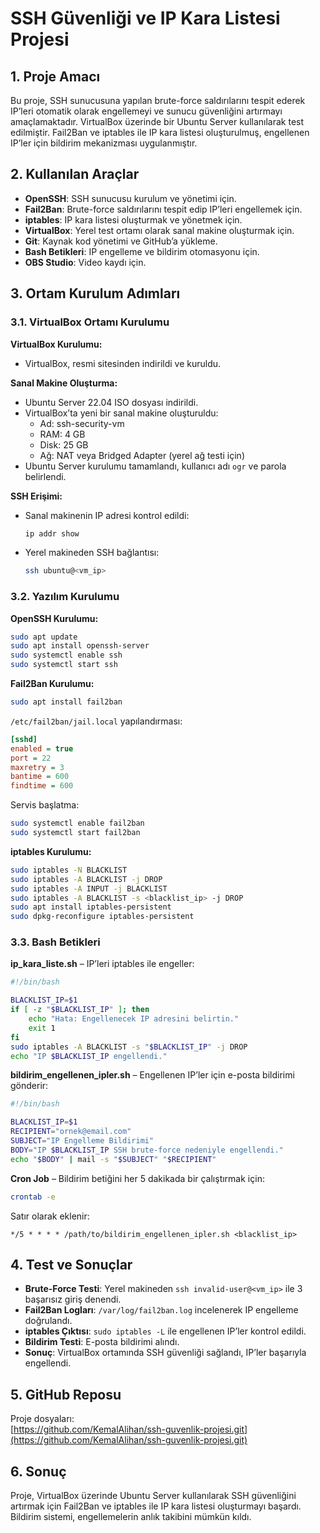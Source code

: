 # SSH Güvenliği ve IP Kara Listesi Projesi

## 1. Proje Amacı
Bu proje, SSH sunucusuna yapılan brute-force saldırılarını tespit ederek IP’leri otomatik olarak engellemeyi ve sunucu güvenliğini artırmayı amaçlamaktadır. VirtualBox üzerinde bir Ubuntu Server kullanılarak test edilmiştir. Fail2Ban ve iptables ile IP kara listesi oluşturulmuş, engellenen IP’ler için bildirim mekanizması uygulanmıştır.

## 2. Kullanılan Araçlar
- **OpenSSH**: SSH sunucusu kurulum ve yönetimi için.
- **Fail2Ban**: Brute-force saldırılarını tespit edip IP’leri engellemek için.
- **iptables**: IP kara listesi oluşturmak ve yönetmek için.
- **VirtualBox**: Yerel test ortamı olarak sanal makine oluşturmak için.
- **Git**: Kaynak kod yönetimi ve GitHub’a yükleme.
- **Bash Betikleri**: IP engelleme ve bildirim otomasyonu için.
- **OBS Studio**: Video kaydı için.

## 3. Ortam Kurulum Adımları

### 3.1. VirtualBox Ortamı Kurulumu

**VirtualBox Kurulumu:**
- VirtualBox, resmi sitesinden indirildi ve kuruldu.

**Sanal Makine Oluşturma:**
- Ubuntu Server 22.04 ISO dosyası indirildi.
- VirtualBox’ta yeni bir sanal makine oluşturuldu:
  - Ad: ssh-security-vm
  - RAM: 4 GB
  - Disk: 25 GB
  - Ağ: NAT veya Bridged Adapter (yerel ağ testi için)
- Ubuntu Server kurulumu tamamlandı, kullanıcı adı `ogr` ve parola belirlendi.

**SSH Erişimi:**
- Sanal makinenin IP adresi kontrol edildi:
  ```bash
  ip addr show
  ```
- Yerel makineden SSH bağlantısı:
  ```bash
  ssh ubuntu@<vm_ip>
  ```

### 3.2. Yazılım Kurulumu

**OpenSSH Kurulumu:**
```bash
sudo apt update
sudo apt install openssh-server
sudo systemctl enable ssh
sudo systemctl start ssh
```

**Fail2Ban Kurulumu:**
```bash
sudo apt install fail2ban
```

`/etc/fail2ban/jail.local` yapılandırması:
```ini
[sshd]
enabled = true
port = 22
maxretry = 3
bantime = 600
findtime = 600
```

Servis başlatma:
```bash
sudo systemctl enable fail2ban
sudo systemctl start fail2ban
```

**iptables Kurulumu:**
```bash
sudo iptables -N BLACKLIST
sudo iptables -A BLACKLIST -j DROP
sudo iptables -A INPUT -j BLACKLIST
sudo iptables -A BLACKLIST -s <blacklist_ip> -j DROP
sudo apt install iptables-persistent
sudo dpkg-reconfigure iptables-persistent
```

### 3.3. Bash Betikleri

**ip_kara_liste.sh** – IP’leri iptables ile engeller:
```bash
#!/bin/bash

BLACKLIST_IP=$1
if [ -z "$BLACKLIST_IP" ]; then
    echo "Hata: Engellenecek IP adresini belirtin."
    exit 1
fi
sudo iptables -A BLACKLIST -s "$BLACKLIST_IP" -j DROP
echo "IP $BLACKLIST_IP engellendi."
```

**bildirim_engellenen_ipler.sh** – Engellenen IP’ler için e-posta bildirimi gönderir:
```bash
#!/bin/bash

BLACKLIST_IP=$1
RECIPIENT="ornek@email.com"
SUBJECT="IP Engelleme Bildirimi"
BODY="IP $BLACKLIST_IP SSH brute-force nedeniyle engellendi."
echo "$BODY" | mail -s "$SUBJECT" "$RECIPIENT"
```

**Cron Job** – Bildirim betiğini her 5 dakikada bir çalıştırmak için:
```bash
crontab -e
```
Satır olarak eklenir:
```
*/5 * * * * /path/to/bildirim_engellenen_ipler.sh <blacklist_ip>
```

## 4. Test ve Sonuçlar

- **Brute-Force Testi**: Yerel makineden `ssh invalid-user@<vm_ip>` ile 3 başarısız giriş denendi.
- **Fail2Ban Logları**: `/var/log/fail2ban.log` incelenerek IP engelleme doğrulandı.
- **iptables Çıktısı**: `sudo iptables -L` ile engellenen IP’ler kontrol edildi.
- **Bildirim Testi**: E-posta bildirimi alındı.
- **Sonuç**: VirtualBox ortamında SSH güvenliği sağlandı, IP’ler başarıyla engellendi.

## 5. GitHub Reposu

Proje dosyaları:  
[https://github.com/KemalAlihan/ssh-guvenlik-projesi.git](https://github.com/KemalAlihan/ssh-guvenlik-projesi.git)

## 6. Sonuç

Proje, VirtualBox üzerinde Ubuntu Server kullanılarak SSH güvenliğini artırmak için Fail2Ban ve iptables ile IP kara listesi oluşturmayı başardı. Bildirim sistemi, engellemelerin anlık takibini mümkün kıldı.

